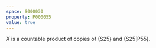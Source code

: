 ```yaml
---
space: S000030
property: P000055
value: true
---
```


$X$ is a countable product of copies of {S25}
and {S25|P55}.

